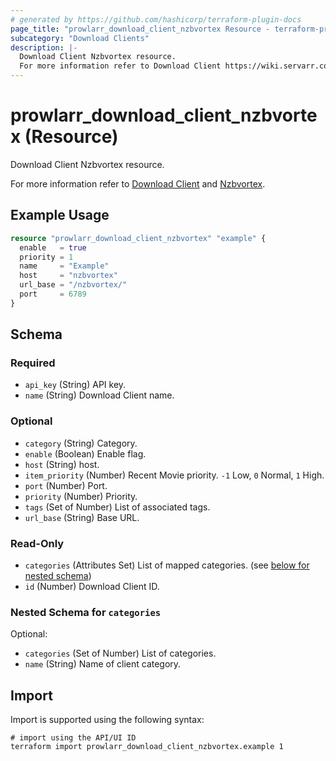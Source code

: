 ```yaml
---
# generated by https://github.com/hashicorp/terraform-plugin-docs
page_title: "prowlarr_download_client_nzbvortex Resource - terraform-provider-prowlarr"
subcategory: "Download Clients"
description: |-
  Download Client Nzbvortex resource.
  For more information refer to Download Client https://wiki.servarr.com/prowlarr/settings#download-clients and Nzbvortex https://wiki.servarr.com/prowlarr/supported#nzbvortex.
---
```


# prowlarr_download_client_nzbvortex (Resource)

<!-- subcategory:Download Clients -->Download Client Nzbvortex resource.
For more information refer to [Download Client](https://wiki.servarr.com/prowlarr/settings#download-clients) and [Nzbvortex](https://wiki.servarr.com/prowlarr/supported#nzbvortex).

## Example Usage

```terraform
resource "prowlarr_download_client_nzbvortex" "example" {
  enable   = true
  priority = 1
  name     = "Example"
  host     = "nzbvortex"
  url_base = "/nzbvortex/"
  port     = 6789
}
```

<!-- schema generated by tfplugindocs -->
## Schema

### Required

- `api_key` (String) API key.
- `name` (String) Download Client name.

### Optional

- `category` (String) Category.
- `enable` (Boolean) Enable flag.
- `host` (String) host.
- `item_priority` (Number) Recent Movie priority. `-1` Low, `0` Normal, `1` High.
- `port` (Number) Port.
- `priority` (Number) Priority.
- `tags` (Set of Number) List of associated tags.
- `url_base` (String) Base URL.

### Read-Only

- `categories` (Attributes Set) List of mapped categories. (see [below for nested schema](#nestedatt--categories))
- `id` (Number) Download Client ID.

<a id="nestedatt--categories"></a>
### Nested Schema for `categories`

Optional:

- `categories` (Set of Number) List of categories.
- `name` (String) Name of client category.

## Import

Import is supported using the following syntax:

```shell
# import using the API/UI ID
terraform import prowlarr_download_client_nzbvortex.example 1
```
